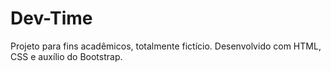 # Dev-Time
Projeto para fins acadêmicos, totalmente fictício.
Desenvolvido com HTML, CSS e auxílio do Bootstrap.
